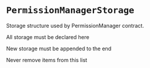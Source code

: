 # `PermissionManagerStorage`

Storage structure used by PermissionManager contract.

All storage must be declared here

New storage must be appended to the end

Never remove items from this list
